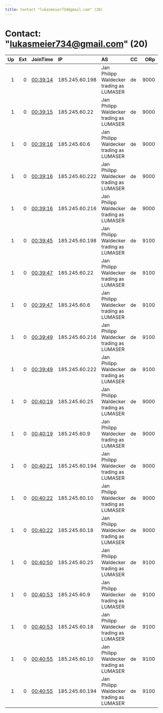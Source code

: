 ```yaml
---
title: Contact "lukasmeier734@gmail.com" (20)
---
```


# Contact: "lukasmeier734@gmail.com" (20)

|   Up |   Ext | JoinTime                                                                                              | IP             | AS                                       | CC   |   ORp |   Dirp | OS    | Version   | Nickname   |   eFamMembers |
|-----:|------:|:------------------------------------------------------------------------------------------------------|:---------------|:-----------------------------------------|:-----|------:|-------:|:------|:----------|:-----------|--------------:|
|    1 |     0 | [00:39:14](https://nusenu.github.io/OrNetStats/w/relay/715E4BCF8A26DCC74FED6D86CB7D1A20EC23986B.html) | 185.245.60.198 | Jan Philipp Waldecker trading as LUMASER | de   |  9000 |      0 | Linux | 0.4.7.13  | jwt28055   |            20 |
|    1 |     0 | [00:39:15](https://nusenu.github.io/OrNetStats/w/relay/82CE2335D54F0C3FC642733E8E70D6249581C441.html) | 185.245.60.22  | Jan Philipp Waldecker trading as LUMASER | de   |  9000 |      0 | Linux | 0.4.7.13  | jwt44055   |            20 |
|    1 |     0 | [00:39:16](https://nusenu.github.io/OrNetStats/w/relay/678454B1F05DEB96B994B30212A17A1E4C877B03.html) | 185.245.60.6   | Jan Philipp Waldecker trading as LUMASER | de   |  9000 |      0 | Linux | 0.4.7.13  | jwt76389   |            20 |
|    1 |     0 | [00:39:16](https://nusenu.github.io/OrNetStats/w/relay/82F6BD6B9BE6C206086BAB9F4D1C9EF9ECB5708D.html) | 185.245.60.222 | Jan Philipp Waldecker trading as LUMASER | de   |  9000 |      0 | Linux | 0.4.7.13  | jwt74952   |            20 |
|    1 |     0 | [00:39:16](https://nusenu.github.io/OrNetStats/w/relay/AC28E5ED3F06CA42CB8F77B977A420B8936FEC48.html) | 185.245.60.216 | Jan Philipp Waldecker trading as LUMASER | de   |  9000 |      0 | Linux | 0.4.7.13  | jwt63796   |            20 |
|    1 |     0 | [00:39:45](https://nusenu.github.io/OrNetStats/w/relay/B0167D778661726D73855548B2D4FF01F8D3F088.html) | 185.245.60.198 | Jan Philipp Waldecker trading as LUMASER | de   |  9100 |      0 | Linux | 0.4.7.13  | jwt28055   |            20 |
|    1 |     0 | [00:39:47](https://nusenu.github.io/OrNetStats/w/relay/5671ED6D760600279B21F685980D9585CACD620E.html) | 185.245.60.22  | Jan Philipp Waldecker trading as LUMASER | de   |  9100 |      0 | Linux | 0.4.7.13  | jwt44055   |            20 |
|    1 |     0 | [00:39:47](https://nusenu.github.io/OrNetStats/w/relay/A9B2F83DCE0F7103A819390A7BDC2CAC1B6BB6D8.html) | 185.245.60.6   | Jan Philipp Waldecker trading as LUMASER | de   |  9100 |      0 | Linux | 0.4.7.13  | jwt76389   |            20 |
|    1 |     0 | [00:39:49](https://nusenu.github.io/OrNetStats/w/relay/7EBFFEF0EE03E0105DD7305DBE047B714A2B6F93.html) | 185.245.60.216 | Jan Philipp Waldecker trading as LUMASER | de   |  9100 |      0 | Linux | 0.4.7.13  | jwt63796   |            20 |
|    1 |     0 | [00:39:49](https://nusenu.github.io/OrNetStats/w/relay/A1FC3766B0594E32FF890AD5D736EAF1AAC5E7DC.html) | 185.245.60.222 | Jan Philipp Waldecker trading as LUMASER | de   |  9100 |      0 | Linux | 0.4.7.13  | jwt74952   |            20 |
|    1 |     0 | [00:40:19](https://nusenu.github.io/OrNetStats/w/relay/6BF46FF7C5DA9AE273623F8E023366F8D9CB910D.html) | 185.245.60.25  | Jan Philipp Waldecker trading as LUMASER | de   |  9000 |      0 | Linux | 0.4.7.13  | jwt23595   |            20 |
|    1 |     0 | [00:40:19](https://nusenu.github.io/OrNetStats/w/relay/F3F491B9703AC0016EBF9C93F53CDA4358A8E64C.html) | 185.245.60.9   | Jan Philipp Waldecker trading as LUMASER | de   |  9000 |      0 | Linux | 0.4.7.13  | jwt15426   |            20 |
|    1 |     0 | [00:40:21](https://nusenu.github.io/OrNetStats/w/relay/78DAB02CA0946529DBAB309351F89451BD0CB097.html) | 185.245.60.194 | Jan Philipp Waldecker trading as LUMASER | de   |  9000 |      0 | Linux | 0.4.7.13  | jwt57787   |            20 |
|    1 |     0 | [00:40:22](https://nusenu.github.io/OrNetStats/w/relay/5C73190A04F72A84989FCDC3FBD18FB5B6B243CB.html) | 185.245.60.10  | Jan Philipp Waldecker trading as LUMASER | de   |  9000 |      0 | Linux | 0.4.7.13  | jwt27683   |            20 |
|    1 |     0 | [00:40:22](https://nusenu.github.io/OrNetStats/w/relay/AB399DFDB8053D1027B56E141EF3B86CD4544607.html) | 185.245.60.18  | Jan Philipp Waldecker trading as LUMASER | de   |  9000 |      0 | Linux | 0.4.7.13  | jwt56429   |            20 |
|    1 |     0 | [00:40:50](https://nusenu.github.io/OrNetStats/w/relay/DAF2EC2990F6D978F5ADAB3E7A5E229D3832F06B.html) | 185.245.60.25  | Jan Philipp Waldecker trading as LUMASER | de   |  9100 |      0 | Linux | 0.4.7.13  | jwt23595   |            20 |
|    1 |     0 | [00:40:53](https://nusenu.github.io/OrNetStats/w/relay/4ED702380F8C09CA3E74E0C79355CBDC3FFE5374.html) | 185.245.60.9   | Jan Philipp Waldecker trading as LUMASER | de   |  9100 |      0 | Linux | 0.4.7.13  | jwt15426   |            20 |
|    1 |     0 | [00:40:53](https://nusenu.github.io/OrNetStats/w/relay/E1E2ED4EBF848A1C36A4AD99C181FE84511D22AB.html) | 185.245.60.18  | Jan Philipp Waldecker trading as LUMASER | de   |  9100 |      0 | Linux | 0.4.7.13  | jwt56429   |            20 |
|    1 |     0 | [00:40:55](https://nusenu.github.io/OrNetStats/w/relay/A0D9EC19576AC58F56B0494DAF82BAC5E24AAA6C.html) | 185.245.60.10  | Jan Philipp Waldecker trading as LUMASER | de   |  9100 |      0 | Linux | 0.4.7.13  | jwt27683   |            20 |
|    1 |     0 | [00:40:55](https://nusenu.github.io/OrNetStats/w/relay/BEC7C3F03A40159113229805D98D4D3C6B6D4339.html) | 185.245.60.194 | Jan Philipp Waldecker trading as LUMASER | de   |  9100 |      0 | Linux | 0.4.7.13  | jwt57787   |            20 |
